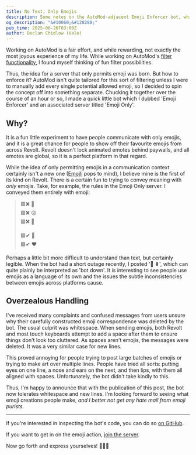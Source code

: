 ```yaml
---
title: No Text, Only Emojis 
description: Some notes on the AutoMod-adjacent Emoji Enforcer bot, which only permits sending emojis and deletes any text sent in the channels it monitors. It is used on the Emoji Only server on Revolt.
og_description: "&#10060;&#128288;"
pub_time: 2025-08-26T03:00Z
author: Declan Chidlow (Vale)
---
```


Working on AutoMod is a fair effort, and while rewarding, not exactly the most joyous experience of my life. While working on AutoMod's [filter functionality](/docs/commands/configuration/filter), I found myself thinking of fun filter possibilities.

Thus, the idea for a server that only permits emoji was born. But how to enforce it? AutoMod isn't quite tailored for this sort of filtering unless I were to manually add every single potential allowed emoji, so I decided to spin the concept off into something separate. Chucking it together over the course of an hour or so, I made a quick little bot which I dubbed 'Emoji Enforcer' and an associated server titled 'Emoji Only'.

## Why?

It is a fun little experiment to have people communicate with only emojis, and it is a great chance for people to show off their favourite emojis from across Revolt. Revolt doesn't lock animated emotes behind paywalls, and all emotes are global, so it is a perfect platform in that regard.

While the idea of only permitting emojis in a communication context certainly isn't a new one ([Emojli](https://emoj.li) pops to mind), I believe mine is the first of its kind on Revolt. There is a certain fun to trying to convey meaning with _only_ emojis. Take, for example, the rules in the Emoji Only server. I conveyed them entirely with emoji:

> 🟥❌ 🔡\
> 🟥❌ 😠\
> 🟥❌ 🔞
>
> 🟩✔ 🙂\
> 🟩✔ ♥

Perhaps a little bit more difficult to understand than text, but certainly legible. When the bot had a short outage recently, I posted '🤖 ⬇', which can quite plainly be interpreted as 'bot down'. It is interesting to see people use emojis as a language of its own and the issues the subtle inconsistencies between emojis across platforms cause.

## Overzealous Handling

I've received many complaints and confused messages from users unsure why their carefully constructed emoji correspondence was deleted by the bot. The usual culprit was whitespace. When sending emojis, both Revolt and most touch keyboards attempt to add a space after them to ensure things don't look too cluttered. As spaces aren't emojis, the messages were deleted. It was a very similar case for new lines.

This proved annoying for people trying to post large batches of emojis or trying to make art over multiple lines. People have tried all sorts: putting eyes on one line, a nose and ears on the next, and then lips, with them all aligned with spaces. Unfortunately, the bot didn't take kindly to this.

Thus, I'm happy to announce that with the publication of this post, the bot now tolerates whitespace and new lines. I'm looking forward to seeing what emoji creations people make, _and I better not get any hate mail from emoji purists._

---

If you're interested in inspecting the bot's code, you can do so [on GitHub](https://github.com/DeclanChidlow/emoji-enforcer).

If you want to get in on the emoji action, [join the server](https://stt.gg/Dm4F4ctA).

Now go forth and express yourselves! 🎨🔤🚫
